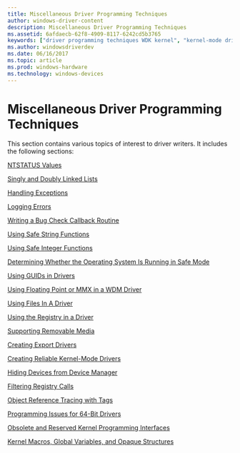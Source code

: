 ```yaml
---
title: Miscellaneous Driver Programming Techniques
author: windows-driver-content
description: Miscellaneous Driver Programming Techniques
ms.assetid: 6afdaecb-62f8-4909-8117-6242cd5b3765
keywords: ["driver programming techniques WDK kernel", "kernel-mode drivers WDK , driver programming techniques"]
ms.author: windowsdriverdev
ms.date: 06/16/2017
ms.topic: article
ms.prod: windows-hardware
ms.technology: windows-devices
---
```


# Miscellaneous Driver Programming Techniques





This section contains various topics of interest to driver writers. It includes the following sections:

[NTSTATUS Values](ntstatus-values.md)

[Singly and Doubly Linked Lists](singly-and-doubly-linked-lists.md)

[Handling Exceptions](handling-exceptions.md)

[Logging Errors](logging-errors.md)

[Writing a Bug Check Callback Routine](writing-a-bug-check-callback-routine.md)

[Using Safe String Functions](using-safe-string-functions.md)

[Using Safe Integer Functions](ntintsafe-design-guide.md)

[Determining Whether the Operating System Is Running in Safe Mode](determining-whether-the-operating-system-is-running-in-safe-mode.md)

[Using GUIDs in Drivers](using-guids-in-drivers.md)

[Using Floating Point or MMX in a WDM Driver](using-floating-point-or-mmx-in-a-wdm-driver.md)

[Using Files In A Driver](using-files-in-a-driver.md)

[Using the Registry in a Driver](using-the-registry-in-a-driver.md)

[Supporting Removable Media](supporting-removable-media.md)

[Creating Export Drivers](creating-export-drivers.md)

[Creating Reliable Kernel-Mode Drivers](creating-reliable-kernel-mode-drivers.md)

[Hiding Devices from Device Manager](hiding-devices-from-device-manager.md)

[Filtering Registry Calls](filtering-registry-calls.md)

[Object Reference Tracing with Tags](object-reference-tracing-with-tags.md)

[Programming Issues for 64-Bit Drivers](programming-issues-for-64-bit-drivers.md)

[Obsolete and Reserved Kernel Programming Interfaces](obsolete-and-reserved-kernel-programming-interfaces.md)

[Kernel Macros, Global Variables, and Opaque Structures](kernel-macros--global-variables--and-opaque-structures.md)

 

 




